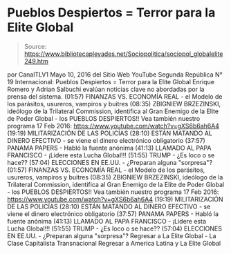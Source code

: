 # Pueblos Despiertos = Terror para la Elite Global

> Source: https://www.bibliotecapleyades.net/Sociopolitica/sociopol_globalelite249.htm

por CanalTLV1 Mayo 10, 2016
del Sitio Web YouTube
Segunda República N° 19 Internacional:
Pueblos Despiertos = Terror para la Elite Global Enrique Romero y Adrian Salbuchi
evalúan noticias clave no abordadas por la prensa del sistema.
(01:57) FINANZAS VS. ECONOMÍA REAL - el Modelo de los parásitos, usureros, vampiros y buitres (08:35) ZBIGNIEW BRZEZINSKI, ideólogo de la Trilateral Commission, identifica al Gran Enemigo de la Elite de Poder Global - los PUEBLOS DESPIERTOS!! Vea también nuestro programa 17 Feb 2016: https://www.youtube.com/watch?v=gXS6b6ah6A4 (19:19) MILITARIZACIÓN DE LAS POLICÍAS (28:10) ESTÁN MATANDO AL DINERO EFECTIVO - se viene el dinero electrónico obligatorio (37:57) PANAMA PAPERS - Habló la fuente anónima (41:13) LLAMADO AL PAPA FRANCISCO - ¡Lidere esta Lucha Global!!! (51:55) TRUMP - ¿Es loco o se hace?? (57:04) ELECCIONES EN EE.UU. - ¿Preparan alguna "sorpresa"?
(01:57) FINANZAS VS. ECONOMÍA REAL - el Modelo de los parásitos, usureros, vampiros y buitres
(08:35) ZBIGNIEW BRZEZINSKI, ideólogo de la Trilateral Commission, identifica al Gran Enemigo de la Elite de Poder Global - los PUEBLOS DESPIERTOS!!
Vea también nuestro programa 17 Feb 2016: https://www.youtube.com/watch?v=gXS6b6ah6A4
(19:19) MILITARIZACIÓN DE LAS POLICÍAS
(28:10) ESTÁN MATANDO AL DINERO EFECTIVO - se viene el dinero electrónico obligatorio
(37:57) PANAMA PAPERS - Habló la fuente anónima
(41:13) LLAMADO AL PAPA FRANCISCO - ¡Lidere esta Lucha Global!!!
(51:55) TRUMP - ¿Es loco o se hace??
(57:04) ELECCIONES EN EE.UU. - ¿Preparan alguna "sorpresa"?
Regresar a La Elite Global - La Clase Capitalista Transnacional
Regresar a America Latina y La Elite Global
